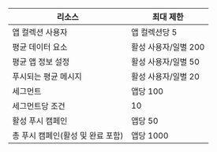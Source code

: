 리소스|최대 제한
---|---
앱 컬렉션 사용자|앱 컬렉션당 5
평균 데이터 요소|활성 사용자/일별 200
평균 앱 정보 설정|활성 사용자/일별 50
푸시되는 평균 메시지|활성 사용자/일별 20
세그먼트|앱당 100
세그먼트당 조건|10
활성 푸시 캠페인|앱당 50
총 푸시 캠페인(활성 및 완료 포함)|앱당 1000

<!---HONumber=August15_HO7-->